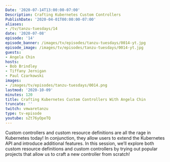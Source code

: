 ```yaml
---
Date: '2020-07-14T13:00:00-07:00'
Description: Crafting Kubernetes Custom Controllers
PublishDate: '2020-04-01T00:00:00-07:00'
aliases:
- /tv/tanzu-tuesdays/14
date: '2020-07-08'
episode: '14'
episode_banner: /images/tv/episodes/tanzu-tuesdays/0014-yt.jpg
episode_image: /images/tv/episodes/tanzu-tuesdays/0014-yt.jpg
guests:
- Angela Chin
hosts:
- Bob Brindley
- Tiffany Jernigan
- Paul Czarkowski
images:
- /images/tv/episodes/tanzu-tuesdays/0014.png
lastmod: '2020-10-09'
minutes: 120
title: Crafting Kubernetes Custom Controllers With Angela Chin
truncate: ''
twitch: vmwaretanzu
type: tv-episode
youtube: sZt76yOpeTQ
---
```


Custom controllers and custom resource definitions are all the rage in Kubernetes today! In conjunction, they allow users to extend the Kubernetes API and introduce additional features.
In this session, we’ll explore both custom resource definitions and custom controllers by trying out popular projects that allow us to craft a new controller from scratch!
